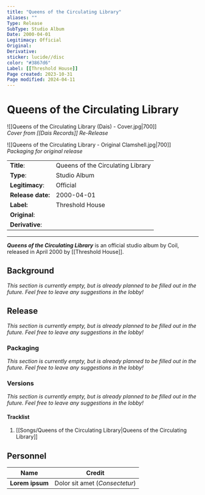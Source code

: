 ```yaml
---
title: "Queens of the Circulating Library"
aliases: ""
Type: Release  
SubType: Studio Album
Date: 2000-04-01
Legitimacy: Official
Original: 
Derivative: 
sticker: lucide//disc
color: "#3867d6"
Label: [[Threshold House]]
Page created: 2023-10-31
Page modified: 2024-04-11
---
```


# Queens of the Circulating Library

![[Queens of the Circulating Library (Dais) - Cover.jpg|700]]  
*Cover from [[Dais Records]] Re-Release*

![[Queens of the Circulating Library - Original Clamshell.jpg|700]]  
*Packaging for original release*

|  |  |
| --- | --- |
| __Title__: | Queens of the Circulating Library |
| __Type__: | Studio Album |
| __Legitimacy__: | Official |
| __Release date:__ | 2000-04-01 |
| __Label:__ | Threshold House |
| __Original__: |  |
| __Derivative__: |  |

---

*__Queens of the Circulating Library__* is an official studio album by Coil, released in April 2000 by [[Threshold House]].

## Background

*This section is currently empty, but is already planned to be filled out in the future. Feel free to leave any suggestions in the lobby!*

## Release

*This section is currently empty, but is already planned to be filled out in the future. Feel free to leave any suggestions in the lobby!*

### Packaging

*This section is currently empty, but is already planned to be filled out in the future. Feel free to leave any suggestions in the lobby!*

### Versions

*This section is currently empty, but is already planned to be filled out in the future. Feel free to leave any suggestions in the lobby!*

#### Tracklist

1. [[Songs/Queens of the Circulating Library|Queens of the Circulating Library]]

## Personnel

| __Name__ |__Credit__ |
| --- | --- |
|__Lorem ipsum__|Dolor sit amet (*Consectetur*)|
